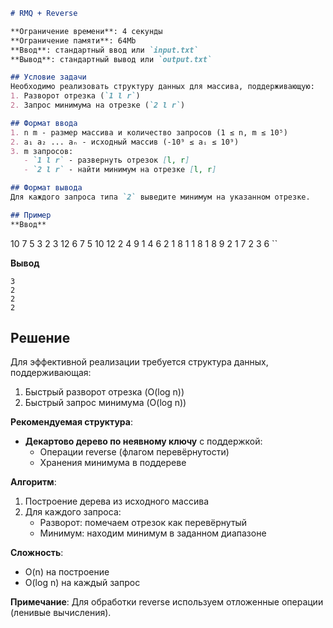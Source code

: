 ```markdown
# RMQ + Reverse

**Ограничение времени**: 4 секунды  
**Ограничение памяти**: 64Mb  
**Ввод**: стандартный ввод или `input.txt`  
**Вывод**: стандартный вывод или `output.txt`

## Условие задачи
Необходимо реализовать структуру данных для массива, поддерживающую:
1. Разворот отрезка (`1 l r`)
2. Запрос минимума на отрезке (`2 l r`)

## Формат ввода
1. n m - размер массива и количество запросов (1 ≤ n, m ≤ 10⁵)
2. a₁ a₂ ... aₙ - исходный массив (-10⁹ ≤ aᵢ ≤ 10⁹)
3. m запросов:
   - `1 l r` - развернуть отрезок [l, r]
   - `2 l r` - найти минимум на отрезке [l, r]

## Формат вывода
Для каждого запроса типа `2` выведите минимум на указанном отрезке.

## Пример
**Ввод**  
```
10 7
5 3 2 3 12 6 7 5 10 12
2 4 9
1 4 6
2 1 8
1 1 8
1 8 9
2 1 7
2 3 6
``

**Вывод**  
```
3
2
2
2
```

## Решение
Для эффективной реализации требуется структура данных, поддерживающая:
1. Быстрый разворот отрезка (O(log n))
2. Быстрый запрос минимума (O(log n))

**Рекомендуемая структура**:
- **Декартово дерево по неявному ключу** с поддержкой:
  - Операции reverse (флагом перевёрнутости)
  - Хранения минимума в поддереве

**Алгоритм**:
1. Построение дерева из исходного массива
2. Для каждого запроса:
   - Разворот: помечаем отрезок как перевёрнутый
   - Минимум: находим минимум в заданном диапазоне

**Сложность**:
- O(n) на построение
- O(log n) на каждый запрос

**Примечание**: Для обработки reverse используем отложенные операции (ленивые вычисления).